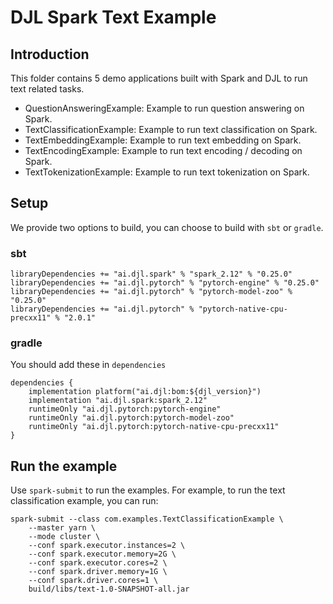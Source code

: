# DJL Spark Text Example

## Introduction

This folder contains 5 demo applications built with Spark and DJL to run text related
tasks.

- QuestionAnsweringExample: Example to run question answering on Spark.
- TextClassificationExample: Example to run text classification on Spark.
- TextEmbeddingExample: Example to run text embedding on Spark.
- TextEncodingExample: Example to run text encoding / decoding on Spark.
- TextTokenizationExample: Example to run text tokenization on Spark.

## Setup

We provide two options to build, you can choose to build with `sbt` or `gradle`.

### sbt

```
libraryDependencies += "ai.djl.spark" % "spark_2.12" % "0.25.0"
libraryDependencies += "ai.djl.pytorch" % "pytorch-engine" % "0.25.0"
libraryDependencies += "ai.djl.pytorch" % "pytorch-model-zoo" % "0.25.0"
libraryDependencies += "ai.djl.pytorch" % "pytorch-native-cpu-precxx11" % "2.0.1"
```

### gradle

You should add these in `dependencies`

```
dependencies {
    implementation platform("ai.djl:bom:${djl_version}")
    implementation "ai.djl.spark:spark_2.12"
    runtimeOnly "ai.djl.pytorch:pytorch-engine"
    runtimeOnly "ai.djl.pytorch:pytorch-model-zoo"
    runtimeOnly "ai.djl.pytorch:pytorch-native-cpu-precxx11"
}
```
## Run the example

Use `spark-submit` to run the examples. For example, to run the text classification example, you can run:

```
spark-submit --class com.examples.TextClassificationExample \
    --master yarn \
    --mode cluster \
    --conf spark.executor.instances=2 \
    --conf spark.executor.memory=2G \
    --conf spark.executor.cores=2 \
    --conf spark.driver.memory=1G \
    --conf spark.driver.cores=1 \
    build/libs/text-1.0-SNAPSHOT-all.jar
```
